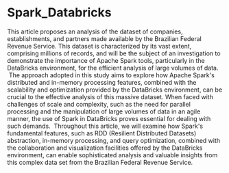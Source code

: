 # Spark_Databricks

This article proposes an analysis of the dataset of companies, establishments, and partners made available by the Brazilian Federal Revenue Service. This dataset is characterized by its vast extent, comprising millions of records, and will be the subject of an investigation to demonstrate the importance of Apache Spark tools, particularly in the DataBricks environment, for the efficient analysis of large volumes of data.
 The approach adopted in this study aims to explore how Apache Spark's distributed and in-memory processing features, combined with the scalability and optimization provided by the DataBricks environment, can be crucial to the effective analysis of this massive dataset. When faced with challenges of scale and complexity, such as the need for parallel processing and the manipulation of large volumes of data in an agile manner, the use of Spark in DataBricks proves essential for dealing with such demands.
 Throughout this article, we will examine how Spark's fundamental features, such as RDD (Resilient Distributed Datasets) abstraction, in-memory processing, and query optimization, combined with the collaboration and visualization facilities offered by the DataBricks environment, can enable sophisticated analysis and valuable insights from this complex data set from the Brazilian Federal Revenue Service.
